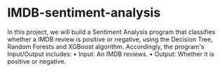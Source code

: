# IMDB-sentiment-analysis

In this project, we will build a Sentiment Analysis program that classifies whether a IMDB review is positive or negative, using the Decision Tree, Random Forests and XGBoost algorithm. Accordingly, the program's Input/Output includes:
• Input: An IMDB reviews.
• Output: Whether it is positive or negative.
